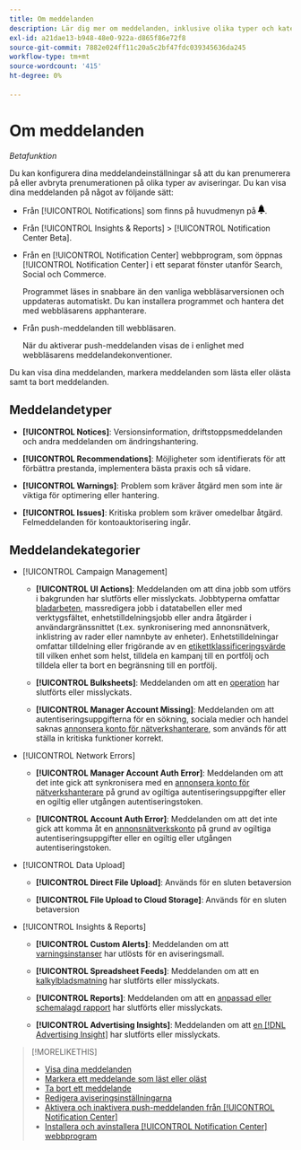 ```yaml
---
title: Om meddelanden
description: Lär dig mer om meddelanden, inklusive olika typer och kategorier.
exl-id: a21dae13-b948-48e0-922a-d865f86e72f8
source-git-commit: 7882e024ff11c20a5c2bf47fdc039345636da245
workflow-type: tm+mt
source-wordcount: '415'
ht-degree: 0%

---
```


# Om meddelanden

*Betafunktion*

Du kan konfigurera dina meddelandeinställningar så att du kan prenumerera på eller avbryta prenumerationen på olika typer av aviseringar. Du kan visa dina meddelanden på något av följande sätt:

* Från [!UICONTROL Notifications] som finns på huvudmenyn på ![Meddelanden](/help/search-social-commerce/assets/notifications-panel.png "Meddelanden").

* Från [!UICONTROL Insights & Reports] > [!UICONTROL Notification Center Beta].

* Från en [!UICONTROL Notification Center] webbprogram, som öppnas [!UICONTROL Notification Center] i ett separat fönster utanför Search, Social och Commerce.

  Programmet läses in snabbare än den vanliga webbläsarversionen och uppdateras automatiskt. Du kan installera programmet och hantera det med webbläsarens apphanterare.

* Från push-meddelanden till webbläsaren.

  När du aktiverar push-meddelanden visas de i enlighet med webbläsarens meddelandekonventioner.

Du kan visa dina meddelanden, markera meddelanden som lästa eller olästa samt ta bort meddelanden.

## Meddelandetyper

* **[!UICONTROL Notices]**: Versionsinformation, driftstoppsmeddelanden och andra meddelanden om ändringshantering.

* **[!UICONTROL Recommendations]**: Möjligheter som identifierats för att förbättra prestanda, implementera bästa praxis och så vidare.

* **[!UICONTROL Warnings]**: Problem som kräver åtgärd men som inte är viktiga för optimering eller hantering.

* **[!UICONTROL Issues]**: Kritiska problem som kräver omedelbar åtgärd. Felmeddelanden för kontoauktorisering ingår.

## Meddelandekategorier

* [!UICONTROL Campaign Management]

   * **[!UICONTROL UI Actions]**: Meddelanden om att dina jobb som utförs i bakgrunden har slutförts eller misslyckats. Jobbtyperna omfattar [bladarbeten](/help/search-social-commerce/campaign-management/bulksheets/bulksheet-about.md), massredigera jobb i datatabellen eller med verktygsfältet, enhetstilldelningsjobb eller andra åtgärder i användargränssnittet (t.ex. synkronisering med annonsnätverk, inklistring av rader eller namnbyte av enheter). Enhetstilldelningar omfattar tilldelning eller frigörande av en [etikettklassificeringsvärde](/help/search-social-commerce/campaign-management/label-classifications/classification-about.md) till vilken enhet som helst, tilldela en kampanj till en portfölj och tilldela eller ta bort en begränsning till en portfölj.<!--Link "constraint" to constraint-about.md if that file is ever public -->

   * **[!UICONTROL Bulksheets]**: Meddelanden om att en [operation](/help/search-social-commerce/campaign-management/bulksheets/bulksheet-about.md) har slutförts eller misslyckats.

   * **[!UICONTROL Manager Account Missing]**: Meddelanden om att autentiseringsuppgifterna för en sökning, sociala medier och handel saknas [annonsera konto för nätverkshanterare](/help/search-social-commerce/admin/manager-accounts.md), som används för att ställa in kritiska funktioner korrekt.

<!--
* [!UICONTROL Setup Errors]

  * **[!UICONTROL Adobe Analytics Tracking Setup Error]**: : Notifications that the [!UICONTROL Landing Page Suffix] value is incorrect, missing, or contains an incorrect s_kwcid template; or it's overridden at a lower level by an incorrect value.
  
  * **[!UICONTROL Manager Account Missing]**: Notifications that Search, Social, & Commerce is missing the credentials for an [ad network manager account](/help/search-social-commerce/admin/manager-accounts.md), which are for the correct setup of critical functions.

-->

* [!UICONTROL Network Errors]

   * **[!UICONTROL Manager Account Auth Error]**: Meddelanden om att det inte gick att synkronisera med en [annonsera konto för nätverkshanterare](/help/search-social-commerce/admin/manager-accounts.md) på grund av ogiltiga autentiseringsuppgifter eller en ogiltig eller utgången autentiseringstoken.

   * **[!UICONTROL Account Auth Error]**: Meddelanden om att det inte gick att komma åt en [annonsnätverkskonto](/help/search-social-commerce/campaign-management/accounts/ad-network-account-about.md) på grund av ogiltiga autentiseringsuppgifter eller en ogiltig eller utgången autentiseringstoken.

* [!UICONTROL Data Upload]

   * **[!UICONTROL Direct File Upload]**: Används för en sluten betaversion

   * **[!UICONTROL File Upload to Cloud Storage]**: Används för en sluten betaversion

<!--
* [!UICONTROL Optimization]
-->

* [!UICONTROL Insights & Reports]

   * **[!UICONTROL Custom Alerts]**: Meddelanden om att [varningsinstanser](/help/search-social-commerce/alerts/alert-about.md) har utlösts för en aviseringsmall.

   * **[!UICONTROL Spreadsheet Feeds]**: Meddelanden om att en [kalkylbladsmatning](/help/search-social-commerce/reports/automation/spreadsheet-feeds/spreadsheet-feed-about.md) har slutförts eller misslyckats.

   * **[!UICONTROL Reports]**: Meddelanden om att en [anpassad eller schemalagd rapport](/help/search-social-commerce/reports/report-about.md) har slutförts eller misslyckats.

   * **[!UICONTROL Advertising Insights]**: Meddelanden om att [en [!DNL Advertising Insight]](/help/search-social-commerce/advertising-insights/insight-about.md) har slutförts eller misslyckats.

<!--
* [!UICONTROL System]
-->

>[!MORELIKETHIS]
>
>* [Visa dina meddelanden](notification-view.md)
>* [Markera ett meddelande som läst eller oläst](notification-mark-read-unread.md)
>* [Ta bort ett meddelande](notification-delete.md)
>* [Redigera aviseringsinställningarna](notification-edit.md)
>* [Aktivera och inaktivera push-meddelanden från [!UICONTROL Notification Center]](notifications-push-enable-disable.md)
>* [Installera och avinstallera [!UICONTROL Notification Center] webbprogram](notification-app-install-uninstall.md)
